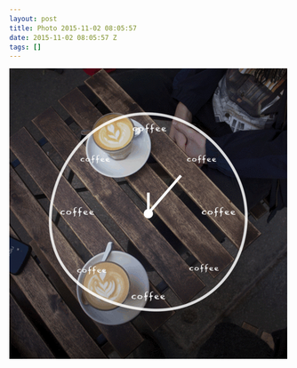 ```yaml
---
layout: post
title: Photo 2015-11-02 08:05:57
date: 2015-11-02 08:05:57 Z
tags: []
---
```

![](/media/2015/11/132394350552.gif)
